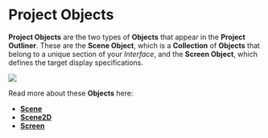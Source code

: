 # Project Objects

**Project Objects** are the two types of **Objects** that appear in the **Project Outliner**. These are the **Scene Object**, which is a **Collection** of **Objects** that belong to a unique section of your *Interface*, and the **Screen Object**, which defines the target display specifications.

![](../../.gitbook/assets/projectoutliner.png)

Read more about these **Objects** here:

* [**Scene**](scene.md)
* [**Scene2D**](scene2d.md)
* [**Screen**](screen.md)
<!-- * [**HMD**](hmd.md) -->

